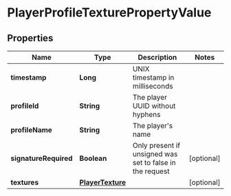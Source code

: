 
# PlayerProfileTexturePropertyValue

## Properties
Name | Type | Description | Notes
------------ | ------------- | ------------- | -------------
**timestamp** | **Long** | UNIX timestamp in milliseconds | 
**profileId** | **String** | The player UUID without hyphens | 
**profileName** | **String** | The player&#39;s name | 
**signatureRequired** | **Boolean** | Only present if unsigned was set to false in the request |  [optional]
**textures** | [**PlayerTexture**](PlayerTexture.md) |  |  [optional]



